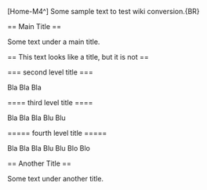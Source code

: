 [Home-M4^]
Some sample text to test wiki conversion.{BR}

== Main Title ==

Some text under a main title.

<nowiki>== This text looks like a title, but it is not ==</nowiki>

=== second level title ===

Bla Bla Bla

==== third level title ====

Bla Bla Bla Blu Blu

===== fourth level title =====

Bla Bla Bla Blu Blu Blo Blo

== Another Title ==

Some text under another title.

